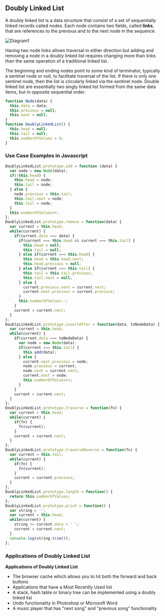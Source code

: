 ## Doubly Linked List 
A doubly linked list is a data structure that consist of a set of sequentially linked records called nodes. Each node contains two fields, called __links__, that are references to the previous and to the next node in the sequence. 

![Diagram1](https://www.oreilly.com/library/view/learning-javascript-data/9781783554874/graphics/4874OS_05_19.jpg)

Having two node links allows traversal in either direction but adding and removing a node in a doubly linked list requires changing more than links than the same operation of a traditional linked list.  

The beginning and ending nodes point to some kind of terminator, typically a sentinel node or null, to facilitate traversal of the list. If there is only one sentinel node, then the list is circularly linked via the sentinel node. Double linked list are essentially two singly linked list formed from the same data items, but in opposite sequential order.  

```javascript 
function Node(data) {
  this.data = data;
  this.previous = null;
  this.next = null;
}
function DoublyLinkedList() {
  this.head = null;
  this.tail = null;
  this.numberOfValues = 0;
}
```

### Use Case Examples in Javascript 
```javascript 
DoublyLinkedList.prototype.add = function (data) {
  var node = new Node(data);
  if(!this.head) {
    this.head = node;
    this.tail = node;
  } else {
    node.previous = this.tail;
    this.tail.next = node;
    this.tail = node;
  }
  this.numberOfValues++;
};
DoublyLinkedList.prototype.remove = function(data) {
  var current = this.head;
  while(current) {
    if(current.data === data) {
      if(current === this.head && current === this.tail) {
        this.head = null;
        this.tail = null;
      } else if(current === this.head) {
        this.head = this.head.next;
        this.head.previous = null;
      } else if(current === this.tail) {
        this.tail = this.tail.previous;
        this.tail.next = null;
      } else {
        current.previous.next = current.next;
        current.next.previous = current.previous;
      }
      this.numberOfValues--;
    }
    current = current.next;
  }
};
DoublyLinkedList.prototype.insertAfter = function(data, toNodeData) {
  var current = this.head;
  while(current) {
    if(current.data === toNodeData) {
      var node = new Node(data);
      if(current === this.tail) {
        this.add(data);
      } else {
        current.next.previous = node;
        node.previous = current;
        node.next = current.next;
        current.next = node;
        this.numberOfValues++;
      }
    }
    current = current.next;
  }
};
DoublyLinkedList.prototype.traverse = function(fn) {
  var current = this.head;
  while(current) {
    if(fn) {
      fn(current);
    }
    current = current.next;
  }
};
DoublyLinkedList.prototype.traverseReverse = function(fn) {
  var current = this.tail;
  while(current) {
    if(fn) {
      fn(current);
    }
    current = current.previous;
  }
};
DoublyLinkedList.prototype.length = function() {
  return this.numberOfValues;
};
DoublyLinkedList.prototype.print = function() {
  var string = '';
  var current = this.head;
  while(current) {
    string += current.data + ' ';
    current = current.next;
  }
  console.log(string.trim());
};
```

### Applications of Doubly Linked List 
__Applications of Doubly Linked List__ 
* The browser cache which allows you to hit both the forward and back buttons
* Applications that have a Most Recently Used list 
* A stack, hash table or binary tree can be implemented using a doubly linked list 
* Undo functionality in Photoshop or Microsoft Word
* A music player that has "next song" and "previous song" functionality 